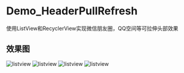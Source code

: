 # Demo_HeaderPullRefresh
使用ListView和RecyclerView实现微信朋友圈，QQ空间等可拉伸头部效果
## 效果图
![listview](https://github.com/Sting926/Demo_HeaderZoom/blob/master/art/listview1.gif)
![listview](https://github.com/Sting926/Demo_HeaderZoom/blob/master/art/listview2.gif)
![listview](https://github.com/Sting926/Demo_HeaderZoom/blob/master/art/recyclerview1.gif)
![listview](https://github.com/Sting926/Demo_HeaderZoom/blob/master/art/recyclerview2.gif)

